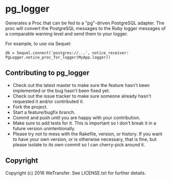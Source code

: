 # pg_logger

Generates a Proc that can be fed to a "pg"-driven PostgreSQL adapter. The proc will convert the PostgreSQL
messages to the Ruby logger messages of a comparable warning level and send them to your logger.

For example, to use via Sequel:

    db = Sequel.connect('postgres://...', notice_receiver: PgLogger.notice_proc_for_logger(MyApp.logger))

## Contributing to pg_logger
 
* Check out the latest master to make sure the feature hasn't been implemented or the bug hasn't been fixed yet.
* Check out the issue tracker to make sure someone already hasn't requested it and/or contributed it.
* Fork the project.
* Start a feature/bugfix branch.
* Commit and push until you are happy with your contribution.
* Make sure to add tests for it. This is important so I don't break it in a future version unintentionally.
* Please try not to mess with the Rakefile, version, or history. If you want to have your own version, or is otherwise necessary, that is fine, but please isolate to its own commit so I can cherry-pick around it.

## Copyright

Copyright (c) 2016 WeTransfer. See LICENSE.txt for
further details.

